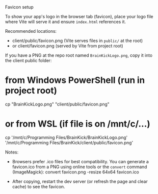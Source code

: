 Favicon setup

To show your app's logo in the browser tab (favicon), place your logo file where Vite will serve it and ensure `index.html` references it.

Recommended locations:
- client/public/favicon.png  (Vite serves files in `public/` at the root)
- or client/favicon.png      (served by Vite from project root)

If you have a PNG at the repo root named `BrainKickLogo.png`, copy it into the client public folder:

# from Windows PowerShell (run in project root)
cp "BrainKickLogo.png" "client/public/favicon.png"

# or from WSL (if file is on /mnt/c/...)
cp '/mnt/c/Programming Files/BrainKick/BrainKickLogo.png' '/mnt/c/Programming Files/BrainKick/client/public/favicon.png'

Notes:
- Browsers prefer .ico files for best compatibility. You can generate a favicon.ico from a PNG using online tools or the `convert` command (ImageMagick):
  convert favicon.png -resize 64x64 favicon.ico

- After copying, restart the dev server (or refresh the page and clear cache) to see the favicon.
